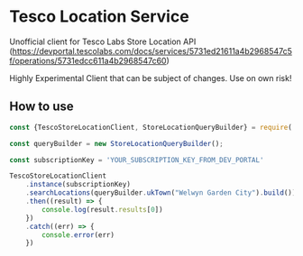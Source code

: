 # Tesco Location Service

Unofficial client for Tesco Labs Store Location API (https://devportal.tescolabs.com/docs/services/5731ed21611a4b2968547c5f/operations/5731edcc611a4b2968547c60)

Highly Experimental Client that can be subject of changes. Use on own risk!


## How to use

```js
const {TescoStoreLocationClient, StoreLocationQueryBuilder} = require('tesco-store-location-sdk').SDK

const queryBuilder = new StoreLocationQueryBuilder();

const subscriptionKey = 'YOUR_SUBSCRIPTION_KEY_FROM_DEV_PORTAL'

TescoStoreLocationClient
    .instance(subscriptionKey)
    .searchLocations(queryBuilder.ukTown("Welwyn Garden City").build())
    .then((result) => {
        console.log(result.results[0])
    })
    .catch((err) => {
        console.error(err)
    })
```